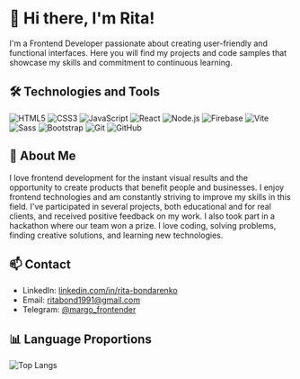 # 👋 Hi there, I'm Rita!

I'm a Frontend Developer passionate about creating user-friendly and functional interfaces. Here you will find my projects and code samples that showcase my skills and commitment to continuous learning.

## 🛠️ Technologies and Tools

![HTML5](https://img.shields.io/badge/-HTML5-E34F26?style=flat-square&logo=html5&logoColor=white)
![CSS3](https://img.shields.io/badge/-CSS3-1572B6?style=flat-square&logo=css3)
![JavaScript](https://img.shields.io/badge/-JavaScript-F7DF1E?style=flat-square&logo=javascript&logoColor=black)
![React](https://img.shields.io/badge/-React-61DAFB?style=flat-square&logo=react&logoColor=black)
![Node.js](https://img.shields.io/badge/-Node.js-339933?style=flat-square&logo=node.js&logoColor=white)
![Firebase](https://img.shields.io/badge/-Firebase-FFCA28?style=flat-square&logo=firebase&logoColor=black)
![Vite](https://img.shields.io/badge/-Vite-646CFF?style=flat-square&logo=vite&logoColor=white)
![Sass](https://img.shields.io/badge/-Sass-CC6699?style=flat-square&logo=sass&logoColor=white)
![Bootstrap](https://img.shields.io/badge/-Bootstrap-563D7C?style=flat-square&logo=bootstrap&logoColor=white)
![Git](https://img.shields.io/badge/-Git-F05032?style=flat-square&logo=git&logoColor=white)
![GitHub](https://img.shields.io/badge/-GitHub-181717?style=flat-square&logo=github)

## 🌟 About Me

I love frontend development for the instant visual results and the opportunity to create products that benefit people and businesses. I enjoy frontend technologies and am constantly striving to improve my skills in this field. I've participated in several projects, both educational and for real clients, and received positive feedback on my work. I also took part in a hackathon where our team won a prize. I love coding, solving problems, finding creative solutions, and learning new technologies.

## 📫 Contact

- LinkedIn: [linkedin.com/in/rita-bondarenko](https://www.linkedin.com/in/rita-bondarenko/)
- Email: [ritabond1991@gmail.com](mailto:ritabond1991@gmail.com)
- Telegram: [@margo_frontender](https://t.me/margo_frontender)


## 📊 Language Proportions

![Top Langs](https://github-readme-stats.vercel.app/api/top-langs/?username=Margo-Bond&layout=compact&theme=radical)
